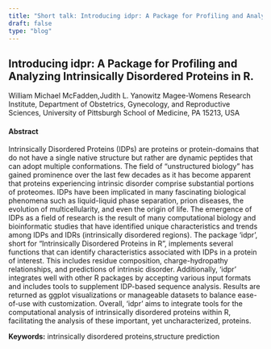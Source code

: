 ```yaml
---
title: "Short talk: Introducing idpr: A Package for Profiling and Analyzing Intrinsically Disordered Proteins in R."
draft: false
type: "blog"
---
```


## Introducing idpr: A Package for Profiling and Analyzing Intrinsically Disordered Proteins in R.
William Michael McFadden,Judith L. Yanowitz
Magee-Womens Research Institute, Department of Obstetrics, Gynecology, and Reproductive Sciences, University of Pittsburgh School of Medicine, PA 15213, USA
#### Abstract

Intrinsically Disordered Proteins (IDPs) are proteins or protein-domains that do not have a single native structure but rather are dynamic peptides that can adopt multiple conformations. The field of “unstructured biology” has gained prominence over the last few decades as it has become apparent that proteins experiencing intrinsic disorder comprise substantial portions of proteomes. IDPs have been implicated in many fascinating biological phenomena such as liquid-liquid phase separation, prion diseases, the evolution of multicellularity, and even the origin of life. The emergence of IDPs as a field of research is the result of many computational biology and bioinformatic studies that have identified unique characteristics and trends among IDPs and IDRs (intrinsically disordered regions). The package ‘idpr’, short for “Intrinsically Disordered Proteins in R”, implements several functions that can identify characteristics associated with IDPs in a protein of interest. This includes residue composition, charge-hydropathy relationships, and predictions of intrinsic disorder. Additionally, ‘idpr’ integrates well with other R packages by accepting various input formats and includes tools to supplement IDP-based sequence analysis. Results are returned as ggplot visualizations or manageable datasets to balance ease-of-use with customization. Overall, ‘idpr’ aims to integrate tools for the computational analysis of intrinsically disordered proteins within R, facilitating the analysis of these important, yet uncharacterized, proteins.

**Keywords:** intrinsically disordered proteins,structure prediction
